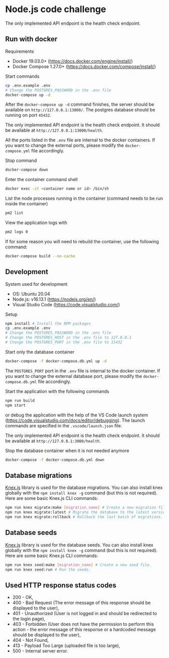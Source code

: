 # Node.js code challenge

The only implemented API endpoint is the health check endpoint.

## Run with docker

Requirements

- Docker 19.03.0+ (https://docs.docker.com/engine/install/)
- Docker Compose 1.27.0+ (https://docs.docker.com/compose/install/)

Start commands
```bash
cp .env.example .env
# Change the POSTGRES_PASSWORD in the .env file
docker-compose up -d
```

After the `docker-compose up -d` command finishes, the server should be available on `http://127.0.0.1:13000/`.
The postgres database should be running on port `45432`.

The only implemented API endpoint is the health check endpoint. It should be available at `http://127.0.0.1:13000/health`.

All the ports listed in the `.env` file are internal to the docker containers.
If you want to change the external ports, please modify the `docker-compose.yml` file accordingly.

Stop command
```bash
docker-compose down
```

Enter the container command shell
```bash
docker exec -it <container name or id> /bin/sh
```

List the node processes running in the container (command needs to be run inside the container)
```bash
pm2 list
```

View the application logs with
```bash
pm2 logs 0
```

If for some reason you will need to rebuild the container, use the following command:
```bash
docker-compose build --no-cache
```

## Development

System used for development

- OS: Ubuntu 20.04
- Node.js: v16.13.1 (https://nodejs.org/en/)
- Visual Studio Code (https://code.visualstudio.com/)

Setup
```bash
npm install # Install the NPM packages
cp .env.example .env
# Change the POSTGRES_PASSWORD in the .env file
# Change the POSTGRES_HOST in the .env file to 127.0.0.1
# Change the POSTGRES_PORT in the .env file to 15432
```

Start only the database container
```bash
docker-compose -f docker-compose.db.yml up -d
```

The `POSTGRES_PORT` port in the `.env` file is internal to the docker container.
If you want to change the external database port, please modify the `docker-compose.db.yml` file accordingly.

Start the application with the following commands
```bash
npm run build
npm start
```

or debug the application with the help of the VS Code launch system (https://code.visualstudio.com/docs/editor/debugging).
The launch commands are specified in the `.vscode/launch.json` file.

The only implemented API endpoint is the health check endpoint. It should be available at `http://127.0.0.1:3000/health`.

Stop the database container when it is not needed anymore
```bash
docker-compose -f docker-compose.db.yml down
```

## Database migrations

[Knex.js](https://knexjs.org/) library is used for the database migrations.
You can also install knex globally with the `npm install knex -g` command (but this is not required).
Here are some basic Knex.js CLI commands:

```bash
npm run knex migrate:make [migration_name] # Create a new migration file.
npm run knex migrate:latest # Migrate the database to the latest version.
npm run knex migrate:rollback # Rollback the last batch of migrations.
```

## Database seeds

[Knex.js](https://knexjs.org/) library is used for the database seeds.
You can also install knex globally with the `npm install knex -g` command (but this is not required).
Here are some basic Knex.js CLI commands:

```bash
npm run knex seed:make [migration_name] # Create a new seed file.
npm run knex seed:run # Run the seeds.
```

## Used HTTP response status codes

- 200 - OK,
- 400 - Bad Request (The error message of this response should be displayed to the user),
- 401 - Unauthorized (User is not logged in and should be redirected to the login page),
- 403 - Forbidden (User does not have the permission to perform this action - the error message of this response or a hardcoded message should be displayed to the user),
- 404 - Not Found,
- 413 - Payload Too Large (uploaded file is too large),
- 500 - Internal server error.
